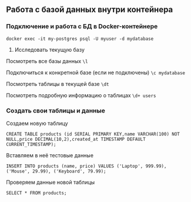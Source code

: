 ## Работа с базой данных внутри контейнера

### Подключение и работа с БД в Docker-контейнере

`docker exec -it my-postgres psql -U myuser -d mydatabase`

1. Исследовать текущую базу

Посмотреть все базы данных
`\l`

Подключиться к конкретной базе (если не подключены)
`\c mydatabase`

Посмотреть таблицы в текущей базе
`\dt`

Посмотреть подробную информацию о таблицах
`\d+ users`

### Создать свои таблицы и данные

Создаем новую таблицу

`CREATE TABLE products (id SERIAL PRIMARY KEY,name VARCHAR(100) NOT NULL,price DECIMAL(10,2),created_at TIMESTAMP DEFAULT CURRENT_TIMESTAMP);`

Вставляем в неё тестовые данные

`INSERT INTO products (name, price) VALUES ('Laptop', 999.99), ('Mouse', 29.99), ('Keyboard', 79.99);`

Проверяем данные новой таблицы

`SELECT * FROM products;`